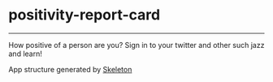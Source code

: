 # positivity-report-card
***

How positive of a person are you?  Sign in to your twitter and other such jazz and learn!

App structure generated by [Skeleton](https://github.com/EtienneLem/skeleton)
